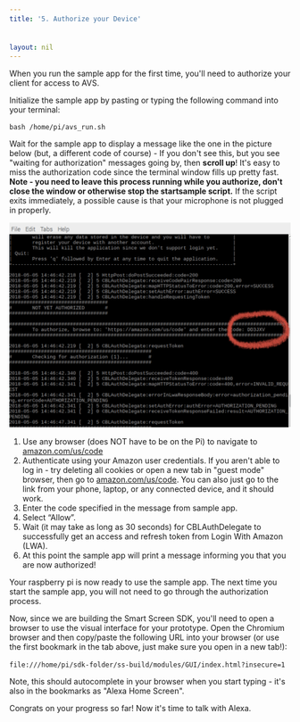 ```yaml
---
title: '5. Authorize your Device'


layout: nil
---
```

When you run the sample app for the first time, you'll need to authorize your client for access to AVS.

Initialize the sample app by pasting or typing the following command into your terminal:


```
bash /home/pi/avs_run.sh
```

Wait for the sample app to display a message like the one in the picture below (but, a different code of course) -  If you don't see this, but you see "waiting for authorization" messages going by, then **scroll up**!  It's easy to miss the authorization code since the terminal window fills up pretty fast.  **Note - you need to leave this process running while you authorize, don't close the window or otherwise stop the startsample script.** If the script exits immediately, a possible cause is that your microphone is not plugged in properly.

![code](../assets/code_circle.png)

 1. Use any browser (does NOT have to be on the Pi) to navigate to [amazon.com/us/code](https://amazon.com/us/code)   
 2. Authenticate using your Amazon user credentials.  If you aren't able to log in - try deleting all cookies or open a new tab in "guest mode" browser, then go to [amazon.com/us/code](https://amazon.com/us/code).  You can also just go to the link from your phone, laptop, or any connected device, and it should work.
 3. Enter the code specified in the message from sample app.  
 4. Select “Allow”.  
 5. Wait (it may take as long as 30 seconds) for CBLAuthDelegate to successfully get an access and refresh token from Login With Amazon (LWA).  
 6. At this point the sample app will print a message informing you that you are now authorized!  

Your raspberry pi is now ready to use the sample app. The next time you start the sample app, you will not need to go through the authorization process.

Now, since we are building the Smart Screen SDK, you'll need to open a browser to use the visual interface for your prototype.  Open the Chromium browser and then copy/paste the following URL into your browser (or use the first bookmark in the tab above, just make sure you open in a new tab!): 

`file:///home/pi/sdk-folder/ss-build/modules/GUI/index.html?insecure=1`

Note, this should autocomplete in your browser when you start typing - it's also in the bookmarks as "Alexa Home Screen".

Congrats on your progress so far!  Now it's time to talk with Alexa.





